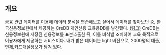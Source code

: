 ## 개요

금융 관련 데이터를 이용해 데이터 분석을 연습해보고 싶어서 데이터를 찾아보던 중, 
한국신용정보원에서 제공하는 CreDB 개인신용 교육용DB를 발견했다. [(링크)](https://www.findatamall.or.kr/fsec/dataProd/generalDataProdDetail.do?cmnx=44&goods_id=dafb9c70-ba89-11ea-9d5e-2d76f6f19fec)
CreDB는 신용정보원에 저장된 신용정보를 표본추출한 뒤, 
이를 비식별 조치하여 교육 목적으로 이용자에게 제공하는 서비스이다. 
내가 받은 데이터는 light 버전으로, 2000명의 대출,연체,카드개설정보가 담겨 있다.


